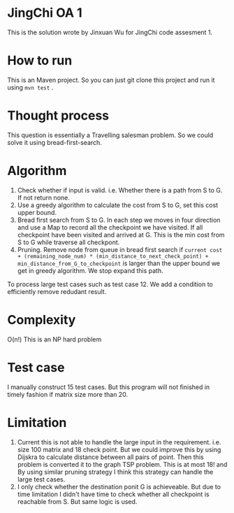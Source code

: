 # JingChi OA 1

This is the solution wrote by Jinxuan Wu for JingChi code assesment 1. 

# How to run
This is an Maven project. So you can just git clone this project and run it using `mvn test` .

# Thought process
This question is essentially a Travelling salesman problem. So we could solve it using bread-first-search.

# Algorithm
1. Check whether if input is valid. i.e. Whether there is a path from S to G. If not return none. 
2. Use a greedy algorithm to calculate the cost from S to G, set this cost upper bound.
3. Bread first search from S to G. In each step we moves in four direction and use a Map to record all the checkpoint we have visited. If all checkpoint have been visited and arrived at G. This is the min cost from S to G while traverse all checkpont.
4. Pruning. Remove node from queue in bread first search if `current cost + (remaining_node_num) * (min_distance_to_next_check_point) + min_distance_from_G_to_checkpoint` is larger than the upper bound we get in greedy algorithm. We stop expand this path.

To process large test cases such as test case 12. We add a condition to efficiently remove redudant result.

# Complexity
O(n!) This is an NP hard problem

# Test case
I manually construct 15 test cases. But this program will not finished in timely fashion if matrix size more than 20.    

# Limitation 
1. Current this is not able to handle the large input in the requirement. i.e. size 100 matrix and 18 check point. But we could improve this by using Dijskra to calculate distance between all pairs of point. Then this problem is converted it to the graph TSP problem. This is at most 18! and By using similar pruning strategy I think this strategy can handle the large test cases.
2. I only check whether the destination ponit G is achieveable. But due to time limitation I didn't have time to check whether all checkpoint is reachable from S. But same logic is used. 

 
 

